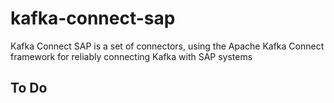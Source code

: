 # kafka-connect-sap
Kafka Connect SAP is a set of connectors, using the Apache Kafka Connect framework for reliably connecting Kafka with SAP systems

## To Do
